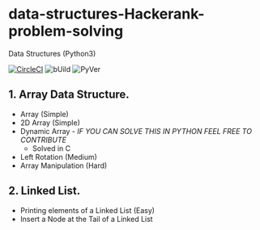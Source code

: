 # data-structures-Hackerank-problem-solving
Data Structures (Python3)

[![CircleCI](https://circleci.com/gh/google/pybadges.svg?style=svg)](https://circleci.com/gh/google/pybadges)
![bUild](https://img.shields.io/badge/Build-SUCCESS-green)
![PyVer](https://img.shields.io/badge/Python-%203.7%20%7C%203.8-blue)

## 1. Array Data Structure.
* Array (Simple)
* 2D Array (Simple)
* Dynamic Array - *IF YOU CAN SOLVE THIS IN PYTHON FEEL FREE TO CONTRIBUTE*
  - Solved in C
* Left Rotation (Medium)
* Array Manipulation (Hard)

## 2. Linked List.
* Printing elements of a Linked List (Easy)
* Insert a Node at the Tail of a Linked List
